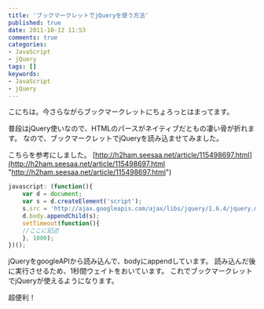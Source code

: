 ```yaml
---
title: 'ブックマークレットでjQueryを使う方法'
published: true
date: 2011-10-12 11:53
comments: true
categories:
- JavaScript
- jQuery
tags: []
keywords:
- JavaScript
- jQuery
---
```

こにちは。今さらながらブックマークレットにちょろっとはまってます。

普段はjQuery使いなので、HTMLのパースがネイティブだともの凄い骨が折れます。
なので、ブックマークレットでjQueryを読み込ませてみました。

こちらを参考にしました。
[http://h2ham.seesaa.net/article/115498697.html](http://h2ham.seesaa.net/article/115498697.html "http://h2ham.seesaa.net/article/115498697.html")

```javascript
javascript: (function(){
	var d = document;
	var s = d.createElement('script');
	s.src = 'http://ajax.googleapis.com/ajax/libs/jquery/1.6.4/jquery.min.js';
	d.body.appendChild(s);
	setTimeout(function(){
	//ここに記述
	}, 1000);
})();
```

jQueryをgoogleAPIから読み込んで、bodyにappendしています。
読み込んだ後に実行させるため、1秒間ウェイトをおいています。
これでブックマークレットでjQueryが使えるようになります。

超便利！